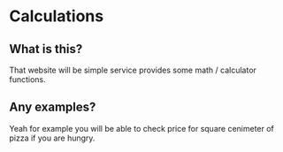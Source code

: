 # Calculations

## What is this?
That website will be simple service provides some math / calculator functions.

## Any examples?
Yeah for example you will be able to check price for square cenimeter of pizza if you are hungry.
